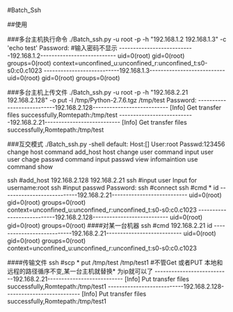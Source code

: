 #Batch_Ssh

##使用

###多台主机执行命令
./Batch_ssh.py -u root -p -h "192.168.1.2 192.168.1.3" -c 'echo test'
Password:                     #输入密码不显示
---------------------------192.168.1.2---------------------------
uid=0(root) gid=0(root) groups=0(root) context=unconfined_u:unconfined_r:unconfined_t:s0-s0:c0.c1023
---------------------------192.168.1.3---------------------------
uid=0(root) gid=0(root) groups=0(root)




###多台主机上传文件
./Batch_ssh.py -u root -p -h "192.168.2.21 192.168.2.128" -o put -l /tmp/Python-2.7.6.tgz /tmp/test
Password: 
---------------------------192.168.2.128---------------------------
[Info]                     Get transfer files successfully,Romtepath:/tmp/test
---------------------------192.168.2.21---------------------------
[Info]                     Get transfer files successfully,Romtepath:/tmp/test


###互交模式
./Batch_ssh.py -shell
default:
            Host:[]
            User:root
            Passwd:123456
            change host  command  add_host  host
            change user  command  input user user
            chage passwd command  input passwd
            view infomaintion use command show
           
ssh #add_host 192.168.2.128 192.168.2.21
ssh #input user
Input for username:root
ssh #input passwd
Password:
ssh #connect
ssh #cmd * id
---------------------------192.168.2.21---------------------------
uid=0(root) gid=0(root) groups=0(root) context=unconfined_u:unconfined_r:unconfined_t:s0-s0:c0.c1023
---------------------------192.168.2.128---------------------------
uid=0(root) gid=0(root) groups=0(root)
####对某一台机器
ssh #cmd 192.168.2.21 id
---------------------------192.168.2.21---------------------------
uid=0(root) gid=0(root) groups=0(root) context=unconfined_u:unconfined_r:unconfined_t:s0-s0:c0.c1023

####传输文件
ssh #scp * put /tmp/test /tmp/test1                                  #不管Get 或者PUT  本地和远程的路径循序不变,某一台主机就替换* 为ip就可以了
---------------------------192.168.2.21---------------------------
[Info]                     Put transfer files successfully,Romtepath:/tmp/test1
---------------------------192.168.2.128---------------------------
[Info]                     Put transfer files successfully,Romtepath:/tmp/test1


